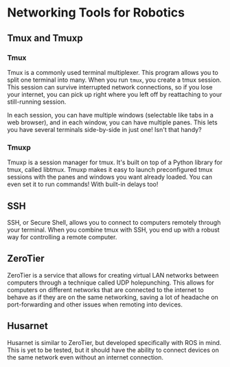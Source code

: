 # Networking Tools for Robotics

## Tmux and Tmuxp

### Tmux

Tmux is a commonly used terminal multiplexer. This program allows you to split one terminal into many.
When you run `tmux`, you create a tmux session. This session can survive interrupted network connections,
so if you lose your internet, you can pick up right where you left off by reattaching to your still-running session.

In each session, you can have multiple windows (selectable like tabs in a web browser), and in each window,
you can have multiple panes. This lets you have several terminals side-by-side in just one! Isn't that handy?

### Tmuxp

Tmuxp is a session manager for tmux. It's built on top of a Python library for tmux, called libtmux. 
Tmuxp makes it easy to launch preconfigured tmux sessions with the panes and windows you want already loaded.
You can even set it to run commands! With built-in delays too!

## SSH

SSH, or Secure Shell, allows you to connect to computers remotely through your terminal.
When you combine tmux with SSH, you end up with a robust way for controlling a remote computer.

## ZeroTier

ZeroTier is a service that allows for creating virtual LAN networks between computers through a technique called 
UDP holepunching. This allows for computers on different networks that are connected to the internet to behave
as if they are on the same networking, saving a lot of headache on port-forwarding and other issues when remoting
into devices.

## Husarnet

Husarnet is similar to ZeroTier, but developed specifically with ROS in mind. This is yet to be tested, but it
should have the ability to connect devices on the same network even without an internet connection.
